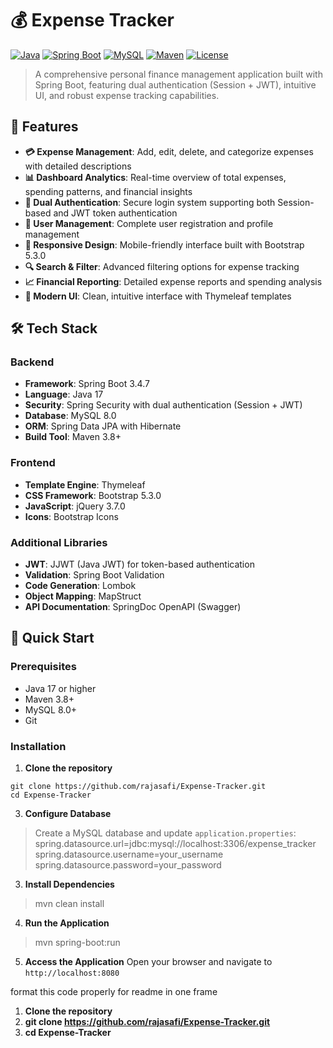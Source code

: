 # 💰 Expense Tracker

[![Java](https://img.shields.io/badge/Java-17-ED8B00?style=for-the-badge&logo=java&logoColor=white)](https://www.oracle.com/java/)
[![Spring Boot](https://img.shields.io/badge/Spring%20Boot-3.4.7-6DB33F?style=for-the-badge&logo=spring-boot&logoColor=white)](https://spring.io/projects/spring-boot)
[![MySQL](https://img.shields.io/badge/MySQL-8.0-4479A1?style=for-the-badge&logo=mysql&logoColor=white)](https://www.mysql.com/)
[![Maven](https://img.shields.io/badge/Maven-3.8+-C71A36?style=for-the-badge&logo=apache-maven&logoColor=white)](https://maven.apache.org/)
[![License](https://img.shields.io/badge/License-MIT-green.svg?style=for-the-badge)](LICENSE)

> A comprehensive personal finance management application built with Spring Boot, featuring dual authentication (Session + JWT), intuitive UI, and robust expense tracking capabilities.

## 🌟 Features

- **💳 Expense Management**: Add, edit, delete, and categorize expenses with detailed descriptions
- **📊 Dashboard Analytics**: Real-time overview of total expenses, spending patterns, and financial insights
- **🔐 Dual Authentication**: Secure login system supporting both Session-based and JWT token authentication
- **👤 User Management**: Complete user registration and profile management
- **📱 Responsive Design**: Mobile-friendly interface built with Bootstrap 5.3.0
- **🔍 Search & Filter**: Advanced filtering options for expense tracking
- **📈 Financial Reporting**: Detailed expense reports and spending analysis
- **🎨 Modern UI**: Clean, intuitive interface with Thymeleaf templates

## 🛠️ Tech Stack

### Backend
- **Framework**: Spring Boot 3.4.7
- **Language**: Java 17
- **Security**: Spring Security with dual authentication (Session + JWT)
- **Database**: MySQL 8.0
- **ORM**: Spring Data JPA with Hibernate
- **Build Tool**: Maven 3.8+

### Frontend
- **Template Engine**: Thymeleaf
- **CSS Framework**: Bootstrap 5.3.0
- **JavaScript**: jQuery 3.7.0
- **Icons**: Bootstrap Icons

### Additional Libraries
- **JWT**: JJWT (Java JWT) for token-based authentication
- **Validation**: Spring Boot Validation
- **Code Generation**: Lombok
- **Object Mapping**: MapStruct
- **API Documentation**: SpringDoc OpenAPI (Swagger)

## 🚀 Quick Start

### Prerequisites
- Java 17 or higher
- Maven 3.8+
- MySQL 8.0+
- Git

### Installation

1. **Clone the repository**
```git
git clone https://github.com/rajasafi/Expense-Tracker.git
cd Expense-Tracker
```

3. **Configure Database**
>Create a MySQL database and update `application.properties`:
>spring.datasource.url=jdbc:mysql://localhost:3306/expense_tracker
>spring.datasource.username=your_username
>spring.datasource.password=your_password

3. **Install Dependencies**
>mvn clean install



4. **Run the Application**
>mvn spring-boot:run



5. **Access the Application**
Open your browser and navigate to `http://localhost:8080`

format this code properly for readme in one frame

1. **Clone the repository**
2. **git clone https://github.com/rajasafi/Expense-Tracker.git**
3. **cd Expense-Tracker**

